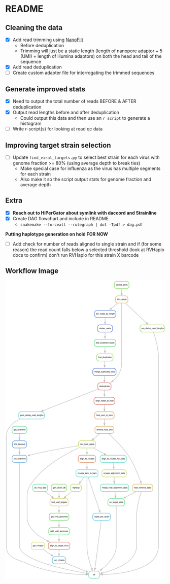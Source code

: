 # README

## Cleaning the data

- [x] Add read trimming using [NanoFilt](https://github.com/wdecoster/nanofilt)
  - Before deduplication
  - Trimming will just be a static length (length of nanopore adaptor + 5 (UMI) + length of illumina adaptors) on both the head and tail of the sequence
- [x] Add read deduplication
- [ ] Create custom adapter file for interrogating the trimmed sequences

## Generate improved stats

- [x] Need to output the total number of reads BEFORE & AFTER deduplication
- [x] Output read lengths before and after deduplication
  - Could output this data and then use an `r script` to generate a histogram
- [ ] Write r-script(s) for looking at read qc data

## Improving target strain selection

- [ ] Update `find_viral_targets.py` to select best strain for each virus with genome fraction >= 80% (using average depth to break ties)
  - Make special case for influenza as the virus has multiple segments for each strain
  - Also make it so the script output stats for genome fraction and average depth

## Extra

- [x] **Reach out to HiPerGator about symlink with daccord and Strainline**
- [x] Create DAG flowchart and include in README
  - `snakemake --forceall --rulegraph | dot -Tpdf > dag.pdf`

**Putting haplotype generation on hold FOR NOW**

- [ ] Add check for number of reads aligned to single strain and if (for some reason) the read count falls below a selected threshold (look at RVHaplo docs to confirm) don't run RVHaplo for this strain X barcode

## Workflow Image

![Workflow Image](dag.svg)